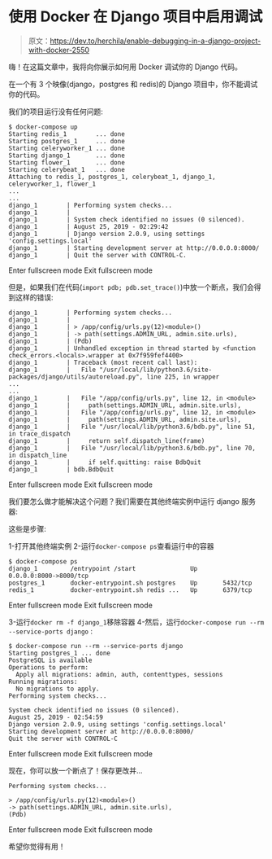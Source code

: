 # 使用 Docker 在 Django 项目中启用调试

> 原文：<https://dev.to/herchila/enable-debugging-in-a-django-project-with-docker-2550>

嗨！在这篇文章中，我将向你展示如何用 Docker 调试你的 Django 代码。

在一个有 3 个映像(django，postgres 和 redis)的 Django 项目中，你不能调试你的代码。

我们的项目运行没有任何问题:

```
$ docker-compose up
Starting redis_1        ... done
Starting postgres_1     ... done
Starting celeryworker_1 ... done
Starting django_1       ... done
Starting flower_1       ... done
Starting celerybeat_1   ... done
Attaching to redis_1, postgres_1, celerybeat_1, django_1, celeryworker_1, flower_1
...
...
django_1        | Performing system checks...
django_1        |
django_1        | System check identified no issues (0 silenced).
django_1        | August 25, 2019 - 02:29:42
django_1        | Django version 2.0.9, using settings 'config.settings.local'
django_1        | Starting development server at http://0.0.0.0:8000/
django_1        | Quit the server with CONTROL-C. 
```

Enter fullscreen mode Exit fullscreen mode

但是，如果我们在代码(`import pdb; pdb.set_trace()`)中放一个断点，我们会得到这样的错误:

```
django_1        | Performing system checks...
django_1        |
django_1        | > /app/config/urls.py(12)<module>()
django_1        | -> path(settings.ADMIN_URL, admin.site.urls),
django_1        | (Pdb)
django_1        | Unhandled exception in thread started by <function check_errors.<locals>.wrapper at 0x7f959fef4400>
django_1        | Traceback (most recent call last):
django_1        |   File "/usr/local/lib/python3.6/site-packages/django/utils/autoreload.py", line 225, in wrapper
...
...
django_1        |   File "/app/config/urls.py", line 12, in <module>
django_1        |     path(settings.ADMIN_URL, admin.site.urls),
django_1        |   File "/app/config/urls.py", line 12, in <module>
django_1        |     path(settings.ADMIN_URL, admin.site.urls),
django_1        |   File "/usr/local/lib/python3.6/bdb.py", line 51, in trace_dispatch
django_1        |     return self.dispatch_line(frame)
django_1        |   File "/usr/local/lib/python3.6/bdb.py", line 70, in dispatch_line
django_1        |     if self.quitting: raise BdbQuit
django_1        | bdb.BdbQuit 
```

Enter fullscreen mode Exit fullscreen mode

我们要怎么做才能解决这个问题？我们需要在其他终端实例中运行 django 服务器:

这些是步骤:

1-打开其他终端实例
2-运行`docker-compose ps`查看运行中的容器

```
$ docker-compose ps
django_1         /entrypoint /start               Up       0.0.0.0:8000->8000/tcp
postgres_1       docker-entrypoint.sh postgres    Up       5432/tcp
redis_1          docker-entrypoint.sh redis ...   Up       6379/tcp 
```

Enter fullscreen mode Exit fullscreen mode

3-运行`docker rm -f django_1`移除容器
4-然后，运行`docker-compose run --rm --service-ports django` :

```
$ docker-compose run --rm --service-ports django
Starting postgres_1 ... done
PostgreSQL is available
Operations to perform:
  Apply all migrations: admin, auth, contenttypes, sessions
Running migrations:
  No migrations to apply.
Performing system checks...

System check identified no issues (0 silenced).
August 25, 2019 - 02:54:59
Django version 2.0.9, using settings 'config.settings.local'
Starting development server at http://0.0.0.0:8000/
Quit the server with CONTROL-C 
```

Enter fullscreen mode Exit fullscreen mode

现在，你可以放一个断点了！保存更改并...

```
Performing system checks...

> /app/config/urls.py(12)<module>()
-> path(settings.ADMIN_URL, admin.site.urls),
(Pdb) 
```

Enter fullscreen mode Exit fullscreen mode

希望你觉得有用！